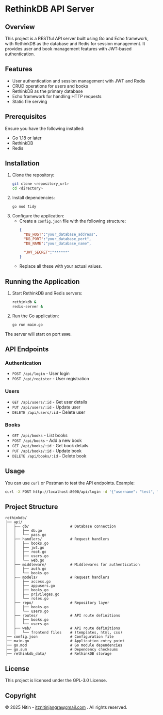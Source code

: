# RethinkDB API Server

## Overview

This project is a RESTful API server built using Go and Echo framework, with RethinkDB as the database and Redis for session management. It provides user and book management features with JWT-based authentication.

## Features

- User authentication and session management with JWT and Redis
- CRUD operations for users and books
- RethinkDB as the primary database
- Echo framework for handling HTTP requests
- Static file serving

## Prerequisites

Ensure you have the following installed:

- Go 1.18 or later
- RethinkDB
- Redis

## Installation

1. Clone the repository:
   ```sh
   git clone <repository_url>
   cd <directory>
   ```
2. Install dependencies:
   ```sh
   go mod tidy
   ```
3. Configure the application:
   - Create a `config.json` file with the following structure:
     ```json
     {
       "DB_HOST":"your_database_address",
       "DB_PORT":"your_database_port",
       "DB_NAME":"your_database_name",
       
       "JWT_SECRET":"******"
     }
     ```
   - Replace all these with your actual values.

## Running the Application

1. Start RethinkDB and Redis servers:
   ```sh
   rethinkdb &
   redis-server &
   ```
2. Run the Go application:
   ```sh
   go run main.go
   ```

The server will start on port `8090`.

## API Endpoints

### Authentication

- `POST /api/login` - User login
- `POST /api/register` - User registration

### Users

- `GET /api/users/:id` - Get user details
- `PUT /api/users/:id` - Update user
- `DELETE /api/users/:id` - Delete user

### Books

- `GET /api/books` - List books
- `POST /api/books` - Add a new book
- `GET /api/books/:id` - Get book details
- `PUT /api/books/:id` - Update book
- `DELETE /api/books/:id` - Delete book

## Usage

You can use `curl` or Postman to test the API endpoints. Example:

```sh
curl -X POST http://localhost:8090/api/login -d '{"username": "test", "password": "pass"}' -H "Content-Type: application/json"
```

## Project Structure

```
rethinkdb/
│── api/
│   ├── db/                   # Database connection
│   │   ├── db.go                            
│   │   └── pass.go                         
│   ├── handlers/             # Request handlers
│   │   ├── books.go              
│   │   ├── jwt.go                
│   │   ├── root.go               
│   │   ├── users.go              
│   │   └── web.go               
│   ├── middleware/           # Middlewares for authentication 
│   │   ├── auth.go                           
│   │   └── books.go          
│   ├── models/               # Request handlers
│   │   ├── access.go                 
│   │   ├── appusers.go                
│   │   ├── books.go                
│   │   ├── privileges.go                  
│   │   └── roles.go          
│   ├── repo/                 # Repository layer
│   │   ├── books.go                           
│   │   └── users.go          
│   ├── routes/               # API route definitions
│   │   ├── books.go                          
│   │   └── users.go          
│   ├── web/                  # API route definitions
│   │   └── frontend files    # (templates, html, css)          
│── config.json               # Configuration file
│── main.go                   # Application entry point
│── go.mod                    # Go module dependencies
│── go.sum                    # Dependency checksums
│── rethinkdb_data/           # RethinkDB storage
```

## License

This project is licensed under the GPL-3.0 License.

## Copyright

© 2025 Nitin - itznitinjangra@gmail.com . All rights reserved.
